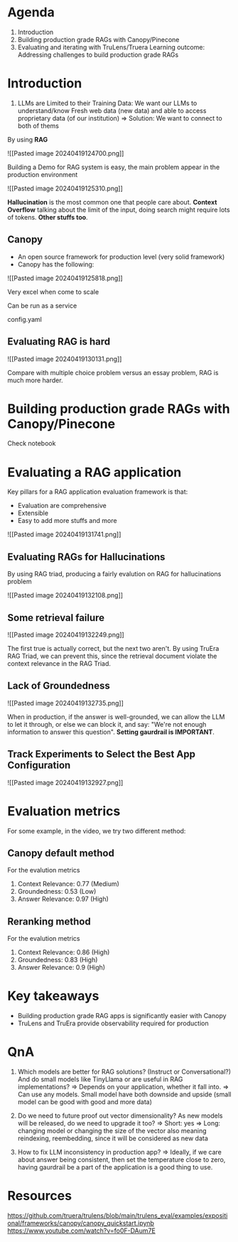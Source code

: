 # Agenda
1. Introduction 
2. Building production grade RAGs with Canopy/Pinecone
3. Evaluating and iterating with TruLens/Truera
Learning outcome: Addressing challenges to build production grade RAGs  

# Introduction 
1. LLMs are Limited to their Training Data: We want our LLMs to understand/know Fresh web data (new data) and able to access proprietary data (of our institution)
=> Solution: We want to connect to both of thems 

By using **RAG**

![[Pasted image 20240419124700.png]]

Building a Demo for RAG system is easy, the main problem appear in the production environment 

![[Pasted image 20240419125310.png]]

**Hallucination** is the most common one that people care about. 
**Context Overflow** talking about the limit of the input, doing search might require lots of tokens. 
**Other stuffs too**. 

## Canopy
- An open source framework for production level (very solid framework)
- Canopy has the following: 

![[Pasted image 20240419125818.png]]

Very excel when come to scale 

Can be run as a service 

config.yaml

## Evaluating RAG is hard 

![[Pasted image 20240419130131.png]]

Compare with multiple choice problem versus an essay problem, RAG is much more harder. 


# Building production grade RAGs with Canopy/Pinecone 

Check notebook 

# Evaluating a RAG application 

Key pillars for a RAG application evaluation framework is that: 
- Evaluation are comprehensive 
- Extensible 
- Easy to add more stuffs and more 

![[Pasted image 20240419131741.png]]


## Evaluating RAGs for Hallucinations 

By using RAG triad, producing a fairly evalution on RAG for hallucinations problem

![[Pasted image 20240419132108.png]]



## Some retrieval failure 

![[Pasted image 20240419132249.png]]

The first true is actually correct, but the next two aren't. By using TruEra RAG Triad, we can prevent this, since the retrieval document violate the context relevance in the RAG Triad. 

## Lack of Groundedness

![[Pasted image 20240419132735.png]]

When in production, if the answer is well-grounded, we can allow the LLM to let it through, or else we can block it, and say: "We're not enough information to answer this question". **Setting gaurdrail is IMPORTANT**. 

## Track Experiments to Select the Best App Configuration 

![[Pasted image 20240419132927.png]]


# Evaluation metrics

For some example, in the video, we try two different method: 

## Canopy default method
For the evalution metrics
1. Context Relevance: 0.77 (Medium)
2. Groundedness: 0.53 (Low)
3. Answer Relevance: 0.97 (High)

## Reranking method 
For the evalution metrics
1. Context Relevance: 0.86 (High)
2. Groundedness: 0.83 (High)
3. Answer Relevance: 0.9 (High)

# Key takeaways
- Building production grade RAG apps is significantly easier with Canopy
- TruLens and TruEra provide observability required for production

# QnA

1. Which models are better for RAG solutions? (Instruct or Conversational?) And do small models like TinyLlama or are useful in RAG implementations? 
=> Depends on your application, whether it fall into. 
=> Can use any models. Small model have both downside and upside (small model can be good with good and more data)

1. Do we need to future proof out vector dimensionality? As new models will be released, do we need to upgrade it too? 
=> Short: yes
=> Long: changing model or changing the size of the vector also meaning reindexing, reembedding, since it will be considered as new data 

1. How to fix LLM inconsistency in production app? 
=> Ideally, if we care about answer being consistent, then set the temperature close to zero, having gaurdrail be a part of the application is a good thing to use. 

# Resources
https://github.com/truera/trulens/blob/main/trulens_eval/examples/expositional/frameworks/canopy/canopy_quickstart.ipynb
https://www.youtube.com/watch?v=fo0F-DAum7E